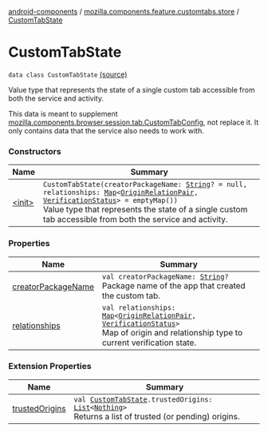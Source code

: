 [android-components](../../index.md) / [mozilla.components.feature.customtabs.store](../index.md) / [CustomTabState](./index.md)

# CustomTabState

`data class CustomTabState` [(source)](https://github.com/mozilla-mobile/android-components/blob/master/components/feature/customtabs/src/main/java/mozilla/components/feature/customtabs/store/CustomTabsServiceState.kt#L30)

Value type that represents the state of a single custom tab
accessible from both the service and activity.

This data is meant to supplement [mozilla.components.browser.session.tab.CustomTabConfig](../../mozilla.components.browser.session.tab/-custom-tab-config/index.md),
not replace it. It only contains data that the service also needs to work with.

### Constructors

| Name | Summary |
|---|---|
| [&lt;init&gt;](-init-.md) | `CustomTabState(creatorPackageName: `[`String`](https://kotlinlang.org/api/latest/jvm/stdlib/kotlin/-string/index.html)`? = null, relationships: `[`Map`](https://kotlinlang.org/api/latest/jvm/stdlib/kotlin.collections/-map/index.html)`<`[`OriginRelationPair`](../-origin-relation-pair/index.md)`, `[`VerificationStatus`](../-verification-status/index.md)`> = emptyMap())`<br>Value type that represents the state of a single custom tab accessible from both the service and activity. |

### Properties

| Name | Summary |
|---|---|
| [creatorPackageName](creator-package-name.md) | `val creatorPackageName: `[`String`](https://kotlinlang.org/api/latest/jvm/stdlib/kotlin/-string/index.html)`?`<br>Package name of the app that created the custom tab. |
| [relationships](relationships.md) | `val relationships: `[`Map`](https://kotlinlang.org/api/latest/jvm/stdlib/kotlin.collections/-map/index.html)`<`[`OriginRelationPair`](../-origin-relation-pair/index.md)`, `[`VerificationStatus`](../-verification-status/index.md)`>`<br>Map of origin and relationship type to current verification state. |

### Extension Properties

| Name | Summary |
|---|---|
| [trustedOrigins](../../mozilla.components.feature.pwa.ext/trusted-origins.md) | `val `[`CustomTabState`](./index.md)`.trustedOrigins: `[`List`](https://kotlinlang.org/api/latest/jvm/stdlib/kotlin.collections/-list/index.html)`<`[`Nothing`](https://kotlinlang.org/api/latest/jvm/stdlib/kotlin/-nothing/index.html)`>`<br>Returns a list of trusted (or pending) origins. |
